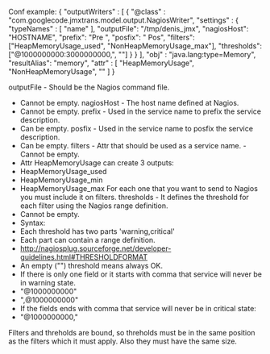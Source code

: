 

Conf example:
{ "outputWriters" : [ {
"@class" : "com.googlecode.jmxtrans.model.output.NagiosWriter",
"settings" : {
"typeNames" : [ "name" ],
"outputFile": "/tmp/denis_jmx",
"nagiosHost": "HOSTNAME",
"prefix": "Pre ",
"posfix": " Pos",
"filters": ["HeapMemoryUsage_used", "NonHeapMemoryUsage_max"],
"thresholds": ["@1000000000:3000000000,", ""]
}
} ],
"obj" : "java.lang:type=Memory",
"resultAlias": "memory",
"attr" : [ "HeapMemoryUsage", "NonHeapMemoryUsage", "" ]
}

outputFile - Should be the Nagios command file.
- Cannot be empty.
nagiosHost - The host name defined at Nagios.
- Cannot be empty.
prefix - Used in the service name to prefix the service description.
- Can be empty.
posfix - Used in the service name to posfix the service description.
- Can be empty.
filters - Attr that should be used as a service name.
-Cannot be empty.
- Attr HeapMemoryUsage can create 3 outputs:
- HeapMemoryUsage_used
- HeapMemoryUsage_min
- HeapMemoryUsage_max
For each one that you want to send to Nagios you must include it on filters.
thresholds - It defines the threshold for each filter using the Nagios range definition.
- Cannot be empty.
- Syntax:
- Each threshold has two parts 'warning,critical'
- Each part can contain a range definition.
- http://nagiosplug.sourceforge.net/developer-guidelines.html#THRESHOLDFORMAT
- An empty ("") threshold means always OK.
- If there is only one field or it starts with comma that service will never be in warning state.
- "@1000000000"
- ",@1000000000"
- If the fields ends with comma that service will never be in critical state:
- "@1000000000,"

Filters and threholds are bound, so threholds must be in the same position as the filters which it must apply.
Also they must have the same size.
